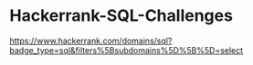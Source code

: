 # Hackerrank-SQL-Challenges

https://www.hackerrank.com/domains/sql?badge_type=sql&filters%5Bsubdomains%5D%5B%5D=select
